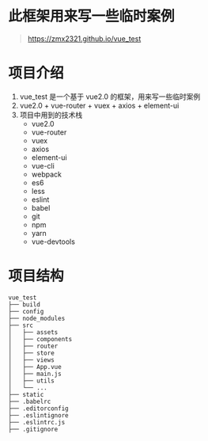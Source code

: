 # 此框架用来写一些临时案例

> https://zmx2321.github.io/vue_test

# 项目介绍

1. vue_test 是一个基于 vue2.0 的框架，用来写一些临时案例
2. vue2.0 + vue-router + vuex + axios + element-ui
3. 项目中用到的技术栈
   - vue2.0
   - vue-router
   - vuex
   - axios
   - element-ui
   - vue-cli
   - webpack
   - es6
   - less
   - eslint
   - babel
   - git
   - npm
   - yarn
   - vue-devtools

# 项目结构

```
vue_test
├── build
├── config
├── node_modules
├── src
│   ├── assets
│   ├── components
│   ├── router
│   ├── store
│   ├── views
│   ├── App.vue
│   ├── main.js
│   ├── utils
│   └── ...
├── static
├── .babelrc
├── .editorconfig
├── .eslintignore
├── .eslintrc.js
├── .gitignore
```
